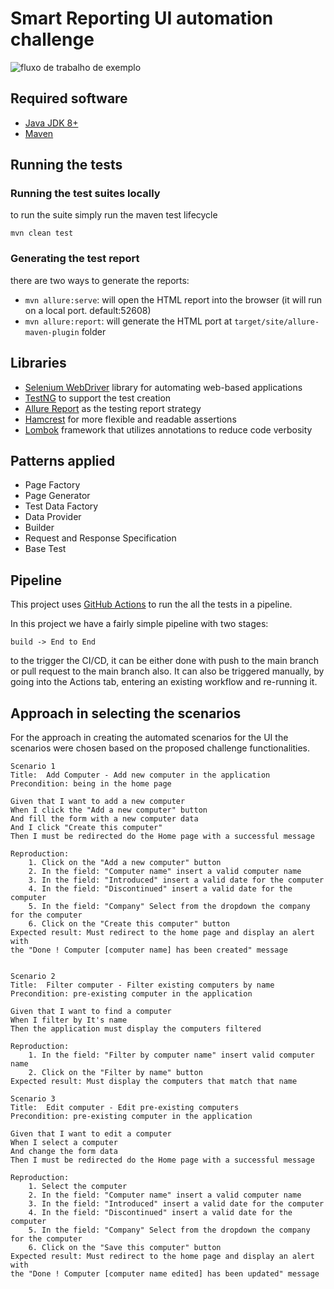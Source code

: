# Smart Reporting UI automation challenge

![fluxo de trabalho de exemplo](https://github.com/MateusPasqualini/smartreporting-ui-challenge/workflows/Java%20CI%20with%20Maven/badge.svg)

## Required software

* [Java JDK 8+](https://jdk.java.net/java-se-ri/8-MR3)
* [Maven](https://maven.apache.org/download.cgi)

## Running the tests

### Running the test suites locally

to run the suite simply run the maven test lifecycle

```
mvn clean test
```

### Generating the test report

there are two ways to generate the reports:

* `mvn allure:serve`: will open the HTML report into the browser (it will run on a local port. default:52608)
* `mvn allure:report`: will generate the HTML port at `target/site/allure-maven-plugin` folder

## Libraries

* [Selenium WebDriver](https://www.selenium.dev/) library for automating web-based applications
* [TestNG](https://testng.org/doc/) to support the test creation
* [Allure Report](https://docs.qameta.io/allure/) as the testing report strategy
* [Hamcrest](http://hamcrest.org/) for more flexible and readable assertions
* [Lombok](https://projectlombok.org/) framework that utilizes annotations to reduce code verbosity

## Patterns applied

* Page Factory
* Page Generator
* Test Data Factory
* Data Provider
* Builder
* Request and Response Specification
* Base Test

## Pipeline

This project uses [GitHub Actions](https://github.com/features/actions) to run the all the tests in a pipeline.

In this project we have a fairly simple pipeline with two stages:

```
build -> End to End 
```

to the trigger the CI/CD, it can be either done with push to the main branch or pull request to the main branch also. It
can also be triggered manually, by going into the Actions tab, entering an existing workflow and re-running it.

## Approach in selecting the scenarios

For the approach in creating the automated scenarios for the UI 
the scenarios were chosen based on the proposed challenge functionalities.


```
Scenario 1 
Title:  Add Computer - Add new computer in the application
Precondition: being in the home page

Given that I want to add a new computer
When I click the "Add a new computer" button
And fill the form with a new computer data
And I click "Create this computer"
Then I must be redirected do the Home page with a successful message

Reproduction:
    1. Click on the "Add a new computer" button
    2. In the field: "Computer name" insert a valid computer name
    3. In the field: "Introduced" insert a valid date for the computer
    4. In the field: "Discontinued" insert a valid date for the computer 
    5. In the field: "Company" Select from the dropdown the company for the computer
    6. Click on the "Create this computer" button
Expected result: Must redirect to the home page and display an alert with
the "Done ! Computer [computer name] has been created" message  
 

Scenario 2
Title:  Filter computer - Filter existing computers by name
Precondition: pre-existing computer in the application

Given that I want to find a computer
When I filter by It's name
Then the application must display the computers filtered

Reproduction:
    1. In the field: "Filter by computer name" insert valid computer name
    2. Click on the "Filter by name" button
Expected result: Must display the computers that match that name 

Scenario 3
Title:  Edit computer - Edit pre-existing computers
Precondition: pre-existing computer in the application

Given that I want to edit a computer
When I select a computer
And change the form data
Then I must be redirected do the Home page with a successful message

Reproduction:
    1. Select the computer
    2. In the field: "Computer name" insert a valid computer name
    3. In the field: "Introduced" insert a valid date for the computer
    4. In the field: "Discontinued" insert a valid date for the computer 
    5. In the field: "Company" Select from the dropdown the company for the computer
    6. Click on the "Save this computer" button
Expected result: Must redirect to the home page and display an alert with
the "Done ! Computer [computer name edited] has been updated" message